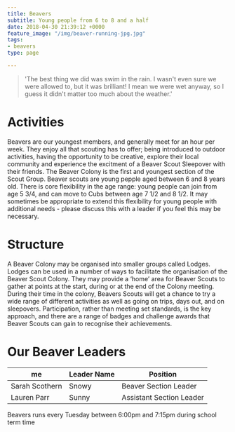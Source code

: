 ```yaml
---
title: Beavers
subtitle: Young people from 6 to 8 and a half
date: 2018-04-30 21:39:12 +0000
feature_image: "/img/beaver-running-jpg.jpg"
tags:
- beavers
type: page

---
```

> 'The best thing we did was swim in the rain. I wasn't even sure we were allowed to, but it was brilliant! I mean we were wet anyway, so I guess it didn't matter too much about the weather.'

# Activities

Beavers are our youngest members, and generally meet for an hour per week.   They enjoy all that scouting has to offer;  being introduced to outdoor activities, having the opportunity to be creative, explore their local community and experience the excitment of a Beaver Scout Sleepover with their friends.  The Beaver Colony is the first and youngest section of the Scout Group. Beaver scouts are young pepple aged between 6 and 8 years old.  There is core flexibility in the age range: young people can join from age 5 3/4, and can move to Cubs between age 7 1/2 and 8 1/2.  It may sometimes be appropriate to extend this flexibility for young people with additional needs - please discuss this with a leader if you feel this may be necessary.

# Structure

A Beaver Colony may be organised into smaller groups called Lodges. Lodges can be used in a number of ways to facilitate the organisation of the Beaver Scout Colony. They may provide a ‘home’ area for Beaver Scouts to gather at points at the start, during or at the end of the Colony meeting. During their time in the colony, Beavers Scouts will get a chance to try a wide range of different activities as well as going on trips, days out, and on sleepovers.  Participation, rather than meeting set standards, is the key approach, and there are a range of badges and challenge awards that Beaver Scouts can gain to recognise their achievements.

# Our Beaver Leaders

| me | Leader Name | Position |
| --- | --- | --- |
| Sarah Scothern | Snowy | Beaver Section Leader |
| Lauren Parr | Sunny | Assistant Section Leader |

Beavers runs every Tuesday between 6:00pm and 7:15pm during school term time